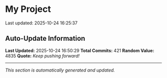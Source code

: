 # My Project


Last updated: 2025-10-24 16:25:37












































































































































































































































































































































































































































































































































































































































































































































































































































## Auto-Update Information

**Last Updated:** 2025-10-24 16:50:29
**Total Commits:** 421
**Random Value:** 4835
**Quote:** _Keep pushing forward!_

---
_This section is automatically generated and updated._